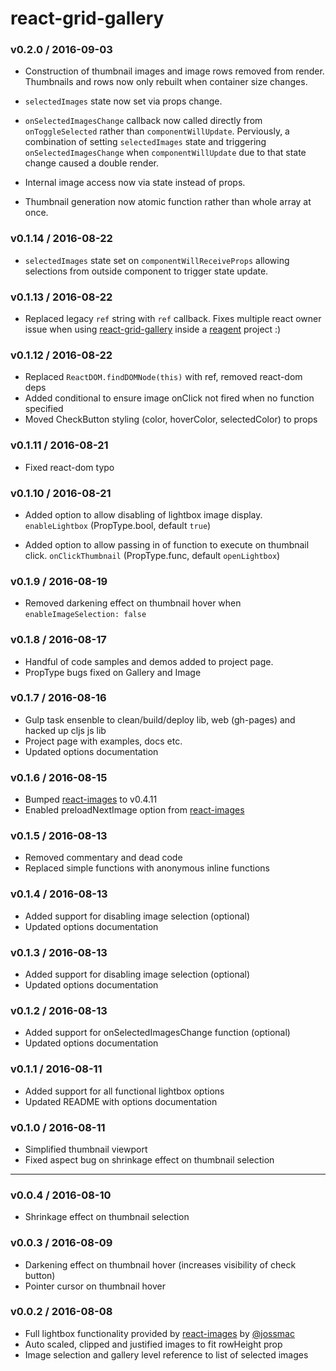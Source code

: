 # react-grid-gallery

### v0.2.0 / 2016-09-03

* Construction of thumbnail images and image rows removed from render. Thumbnails and rows now only rebuilt when container size changes.

* `selectedImages` state now set via props change.

* `onSelectedImagesChange` callback now called directly from `onToggleSelected` rather than `componentWillUpdate`. Perviously, a combination of setting `selectedImages` state and triggering `onSelectedImagesChange` when `componentWillUpdate` due to that state change caused a double render. 

* Internal image access now via state instead of props.

* Thumbnail generation now atomic function rather than whole array at once. 

### v0.1.14 / 2016-08-22

* `selectedImages` state set on `componentWillReceiveProps` allowing selections from outside component to trigger state update.

### v0.1.13 / 2016-08-22

* Replaced legacy `ref` string with `ref` callback. Fixes multiple react owner issue when using [react-grid-gallery](https://github.com/benhowell/react-grid-gallery) inside a [reagent](https://github.com/reagent-project/reagent) project :)

### v0.1.12 / 2016-08-22

* Replaced `ReactDOM.findDOMNode(this)` with ref, removed react-dom deps
* Added conditional to ensure image onClick not fired when no function specified
* Moved CheckButton styling (color, hoverColor, selectedColor) to props

### v0.1.11 / 2016-08-21

* Fixed react-dom typo

### v0.1.10 / 2016-08-21

* Added option to allow disabling of lightbox image display. `enableLightbox` (PropType.bool, default `true`)

* Added option to allow passing in of function to execute on thumbnail click. `onClickThumbnail` (PropType.func, default `openLightbox`)

### v0.1.9 / 2016-08-19

* Removed darkening effect on thumbnail hover when `enableImageSelection: false`

### v0.1.8 / 2016-08-17

* Handful of code samples and demos added to project page.
* PropType bugs fixed on Gallery and Image

### v0.1.7 / 2016-08-16

* Gulp task ensenble to clean/build/deploy lib, web (gh-pages) and hacked up cljs js lib 
* Project page with examples, docs etc.
* Updated options documentation

### v0.1.6 / 2016-08-15

* Bumped [react-images](https://github.com/jossmac/react-images/) to v0.4.11
* Enabled preloadNextImage option from [react-images](https://github.com/jossmac/react-images/)

### v0.1.5 / 2016-08-13

* Removed commentary and dead code
* Replaced simple functions with anonymous inline functions

### v0.1.4 / 2016-08-13

* Added support for disabling image selection (optional)
* Updated options documentation


### v0.1.3 / 2016-08-13

* Added support for disabling image selection (optional)
* Updated options documentation


### v0.1.2 / 2016-08-13

* Added support for onSelectedImagesChange function (optional)
* Updated options documentation


### v0.1.1 / 2016-08-11

* Added support for all functional lightbox options
* Updated README with options documentation

### v0.1.0 / 2016-08-11

* Simplified thumbnail viewport
* Fixed aspect bug on shrinkage effect on thumbnail selection 

* * *

### v0.0.4 / 2016-08-10

* Shrinkage effect on thumbnail selection

### v0.0.3 / 2016-08-09

* Darkening effect on thumbnail hover (increases visibility of check button)
* Pointer cursor on thumbnail hover


### v0.0.2 / 2016-08-08

* Full lightbox functionality provided by [react-images](https://github.com/jossmac/react-images/) by [@jossmac](https://github.com/jossmac)
* Auto scaled, clipped and justified images to fit rowHeight prop
* Image selection and gallery level reference to list of selected images
